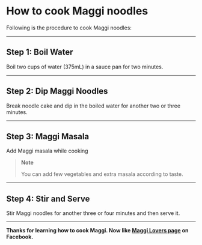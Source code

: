 # How to cook Maggi noodles

Following is the procedure to cook Maggi noodles:

----
## Step 1: Boil Water
Boil two cups of water (375mL) in a sauce pan for two minutes.

----
## Step 2: Dip Maggi Noodles
Break noodle cake and dip in the boiled water for another two or three minutes. 


----
## Step 3: Maggi Masala
Add Maggi masala while cooking

> **Note**
>
> You can add few vegetables and extra masala according to taste.

----
## Step 4: Stir and Serve
Stir Maggi noodles for another three or four minutes and then serve it.


----
**Thanks for learning how to cook Maggi. Now like [Maggi Lovers page](https://facebook.com/evilstreak/markdown-js) on Facebook.**
